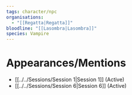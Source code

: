 ```yaml
---
tags: character/npc
organisations:
  - "[[Regatta|Regatta]]"
bloodline: "[[Lasombra|Lasombra]]"
species: Vampire
---
```


# Appearances/Mentions

- [[../../Sessions/Session 1|Session 1]] (Active)
- [[../../Sessions/Session 6|Session 6]] (Active)
